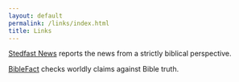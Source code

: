 ```yaml
---
layout: default
permalink: /links/index.html
title: Links
---
```


[Stedfast News](http://stedfastnews.com/) reports the news from a strictly biblical perspective.

[BibleFact](http://biblefact.org/) checks worldly claims against Bible truth.
